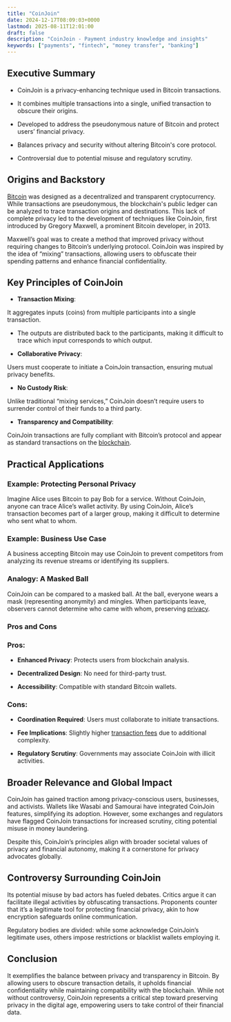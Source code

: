 ```yaml
---
title: "CoinJoin"
date: 2024-12-17T08:09:03+0000
lastmod: 2025-08-11T12:01:00
draft: false
description: "CoinJoin - Payment industry knowledge and insights"
keywords: ["payments", "fintech", "money transfer", "banking"]
---
```


## Executive Summary

- CoinJoin is a privacy-enhancing technique used in Bitcoin transactions.

- It combines multiple transactions into a single, unified transaction to obscure their origins.

- Developed to address the pseudonymous nature of Bitcoin and protect users’ financial privacy.

- Balances privacy and security without altering Bitcoin's core protocol.

- Controversial due to potential misuse and regulatory scrutiny.

## Origins and Backstory

[Bitcoin](https://faisalkhanllc.xyz/resources/payments-wiki/b/bitcoin/) was designed as a decentralized and transparent cryptocurrency. While transactions are pseudonymous, the blockchain's public ledger can be analyzed to trace transaction origins and destinations. This lack of complete privacy led to the development of techniques like CoinJoin, first introduced by Gregory Maxwell, a prominent Bitcoin developer, in 2013.

Maxwell’s goal was to create a method that improved privacy without requiring changes to Bitcoin’s underlying protocol. CoinJoin was inspired by the idea of “mixing” transactions, allowing users to obfuscate their spending patterns and enhance financial confidentiality.

## Key Principles of CoinJoin

- **Transaction Mixing**:

It aggregates inputs (coins) from multiple participants into a single transaction.

- The outputs are distributed back to the participants, making it difficult to trace which input corresponds to which output.

- **Collaborative Privacy**:

Users must cooperate to initiate a CoinJoin transaction, ensuring mutual privacy benefits.

- **No Custody Risk**:

Unlike traditional “mixing services,” CoinJoin doesn’t require users to surrender control of their funds to a third party.

- **Transparency and Compatibility**:

CoinJoin transactions are fully compliant with Bitcoin’s protocol and appear as standard transactions on the [blockchain](https://faisalkhanllc.xyz/resources/payments-wiki/b/blockchain/).

## Practical Applications

### Example: Protecting Personal Privacy

Imagine Alice uses Bitcoin to pay Bob for a service. Without CoinJoin, anyone can trace Alice’s wallet activity. By using CoinJoin, Alice’s transaction becomes part of a larger group, making it difficult to determine who sent what to whom.

### Example: Business Use Case

A business accepting Bitcoin may use CoinJoin to prevent competitors from analyzing its revenue streams or identifying its suppliers.

### Analogy: A Masked Ball

CoinJoin can be compared to a masked ball. At the ball, everyone wears a mask (representing anonymity) and mingles. When participants leave, observers cannot determine who came with whom, preserving [privacy](https://faisalkhanllc.xyz/resources/payments-wiki/p/privacy-enhancing-technologies-pet/).

### Pros and Cons

### Pros:

- **Enhanced Privacy**: Protects users from blockchain analysis.

- **Decentralized Design**: No need for third-party trust.

- **Accessibility**: Compatible with standard Bitcoin wallets.

### Cons:

- **Coordination Required**: Users must collaborate to initiate transactions.

- **Fee Implications**: Slightly higher [transaction fees](https://faisalkhanllc.xyz/resources/payments-wiki/t/transaction-fee/) due to additional complexity.

- **Regulatory Scrutiny**: Governments may associate CoinJoin with illicit activities.

## Broader Relevance and Global Impact

CoinJoin has gained traction among privacy-conscious users, businesses, and activists. Wallets like Wasabi and Samourai have integrated CoinJoin features, simplifying its adoption. However, some exchanges and regulators have flagged CoinJoin transactions for increased scrutiny, citing potential misuse in money laundering.

Despite this, CoinJoin’s principles align with broader societal values of privacy and financial autonomy, making it a cornerstone for privacy advocates globally.

## Controversy Surrounding CoinJoin

Its potential misuse by bad actors has fueled debates. Critics argue it can facilitate illegal activities by obfuscating transactions. Proponents counter that it’s a legitimate tool for protecting financial privacy, akin to how encryption safeguards online communication.

Regulatory bodies are divided: while some acknowledge CoinJoin’s legitimate uses, others impose restrictions or blacklist wallets employing it.

## Conclusion

It exemplifies the balance between privacy and transparency in Bitcoin. By allowing users to obscure transaction details, it upholds financial confidentiality while maintaining compatibility with the blockchain. While not without controversy, CoinJoin represents a critical step toward preserving privacy in the digital age, empowering users to take control of their financial data.